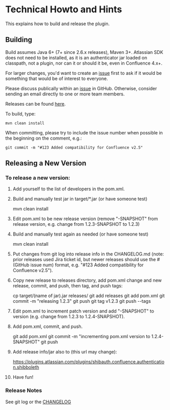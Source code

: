 Technical Howto and Hints
=====

This explains how to build and release the plugin.

## Building

Build assumes Java 6+ (7+ since 2.6.x releases), Maven 3+. Atlassian SDK does not need to be installed, as it is an authenticator jar loaded on
classpath, not a plugin, nor can it or should it be, even in Confluence 4.x+.

For larger changes, you'd want to create an [issue][issues] first to ask if it would be something that would be of interest to everyone.

Please discuss publically within an [issue][issues] in GitHub. Otherwise, consider sending an email directly to one or more team members.

Releases can be found [here][releases].

To build, type:

    mvn clean install

When committing, please try to include the issue number when possible in the beginning on the comment, e.g.:

    git commit -m "#123 Added compatibility for Confluence v2.5"

## Releasing a New Version

### To release a new version:

1. Add yourself to the list of developers in the pom.xml.

2. Build and manually test jar in target/*.jar (or have someone test)

      mvn clean install

3. Edit pom.xml to be new release version (remove "-SNAPSHOT" from release version, e.g. change from 1.2.3-SNAPSHOT to 1.2.3)

4. Build and manually test again as needed (or have someone test)

      mvn clean install

5. Put changes from git log into release info in the CHANGELOG.md (note: prior releases used Jira ticket id, but newer releases should use the #(GitHub issue num) format, e.g. "#123 Added compatibility for Confluence v2.5").

6. Copy new release to releases directory, add pom.xml change and new release, commit, and push, then tag, and push tags:

      cp target/(name of jar).jar releases/
      git add releases
      git add pom.xml
      git commit -m "releasing 1.2.3"
      git push
      git tag v1.2.3
      git push --tags

7. Edit pom.xml to increment patch version and add "-SNAPSHOT" to version (e.g. change from 1.2.3 to 1.2.4-SNAPSHOT).

8. Add pom.xml, commit, and push.

      git add pom.xml
      git commit -m "incrementing pom.xml version to 1.2.4-SNAPSHOT"
	  git push

9. Add release info/jar also to (this url may change):

      https://plugins.atlassian.com/plugins/shibauth.confluence.authentication.shibboleth

10. Have fun!

### Release Notes

See git log or the [CHANGELOG][changelog]


[changelog]: http://github.com/chauth/confluence_http_authenticator/blob/master/CHANGELOG.md
[issues]: https://github.com/chauth/confluence_http_authenticator/issues
[releases]: https://github.com/chauth/confluence_http_authenticator/releases